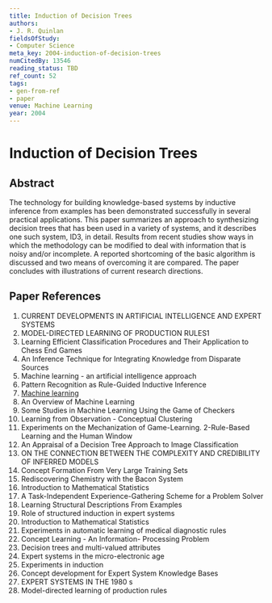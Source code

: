 ```yaml
---
title: Induction of Decision Trees
authors:
- J. R. Quinlan
fieldsOfStudy:
- Computer Science
meta_key: 2004-induction-of-decision-trees
numCitedBy: 13546
reading_status: TBD
ref_count: 52
tags:
- gen-from-ref
- paper
venue: Machine Learning
year: 2004
---
```


# Induction of Decision Trees

## Abstract

The technology for building knowledge-based systems by inductive inference from examples has been demonstrated successfully in several practical applications. This paper summarizes an approach to synthesizing decision trees that has been used in a variety of systems, and it describes one such system, ID3, in detail. Results from recent studies show ways in which the methodology can be modified to deal with information that is noisy and/or incomplete. A reported shortcoming of the basic algorithm is discussed and two means of overcoming it are compared. The paper concludes with illustrations of current research directions.

## Paper References

1. CURRENT DEVELOPMENTS IN ARTIFICIAL INTELLIGENCE AND EXPERT SYSTEMS
2. MODEL-DIRECTED LEARNING OF PRODUCTION RULES1
3. Learning Efficient Classification Procedures and Their Application to Chess End Games
4. An Inference Technique for Integrating Knowledge from Disparate Sources
5. Machine learning - an artificial intelligence approach
6. Pattern Recognition as Rule-Guided Inductive Inference
7. [Machine learning](1996-machine-learning)
8. An Overview of Machine Learning
9. Some Studies in Machine Learning Using the Game of Checkers
10. Learning from Observation - Conceptual Clustering
11. Experiments on the Mechanization of Game-Learning. 2-Rule-Based Learning and the Human Window
12. An Appraisal of a Decision Tree Approach to Image Classification
13. ON THE CONNECTION BETWEEN THE COMPLEXITY AND CREDIBILITY OF INFERRED MODELS
14. Concept Formation From Very Large Training Sets
15. Rediscovering Chemistry with the Bacon System
16. Introduction to Mathematical Statistics
17. A Task-Independent Experience-Gathering Scheme for a Problem Solver
18. Learning Structural Descriptions From Examples
19. Role of structured induction in expert systems
20. Introduction to Mathematical Statistics
21. Experiments in automatic learning of medical diagnostic rules
22. Concept Learning - An Information- Processing Problem
23. Decision trees and multi-valued attributes
24. Expert systems in the micro-electronic age
25. Experiments in induction
26. Concept development for Expert System Knowledge Bases
27. EXPERT SYSTEMS IN THE 1980 s
28. Model-directed learning of production rules
